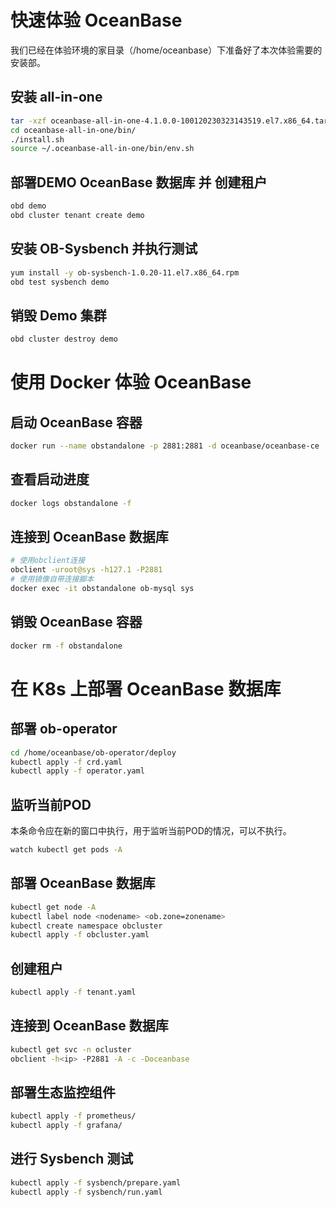 # 快速体验 OceanBase

我们已经在体验环境的家目录（/home/oceanbase）下准备好了本次体验需要的安装部。

## 安装 all-in-one
```bash
tar -xzf oceanbase-all-in-one-4.1.0.0-100120230323143519.el7.x86_64.tar.gz
cd oceanbase-all-in-one/bin/
./install.sh
source ~/.oceanbase-all-in-one/bin/env.sh
```

## 部署DEMO OceanBase 数据库 并 创建租户
```bash
obd demo
obd cluster tenant create demo
```

## 安装 OB-Sysbench 并执行测试
```bash
yum install -y ob-sysbench-1.0.20-11.el7.x86_64.rpm	
obd test sysbench demo
```

## 销毁 Demo 集群
```bash
obd cluster destroy demo
```


# 使用 Docker 体验 OceanBase

## 启动 OceanBase 容器
```bash
docker run --name obstandalone -p 2881:2881 -d oceanbase/oceanbase-ce 
```

## 查看启动进度
```bash
docker logs obstandalone -f
```

## 连接到 OceanBase 数据库
```bash
# 使用obclient连接
obclient -uroot@sys -h127.1 -P2881 
# 使用镜像自带连接脚本
docker exec -it obstandalone ob-mysql sys
```

## 销毁 OceanBase 容器
```bash
docker rm -f obstandalone
```

# 在 K8s 上部署 OceanBase 数据库

## 部署 ob-operator
```bash
cd /home/oceanbase/ob-operator/deploy
kubectl apply -f crd.yaml 
kubectl apply -f operator.yaml
```

## 监听当前POD
本条命令应在新的窗口中执行，用于监听当前POD的情况，可以不执行。
```bash
watch kubectl get pods -A 
```

## 部署 OceanBase 数据库
```bash
kubectl get node -A
kubectl label node <nodename> <ob.zone=zonename>
kubectl create namespace obcluster
kubectl apply -f obcluster.yaml
```

## 创建租户
```bash
kubectl apply -f tenant.yaml
```

## 连接到 OceanBase 数据库
```bash
kubectl get svc -n ocluster
obclient -h<ip> -P2881 -A -c -Doceanbase
```

## 部署生态监控组件
```bash
kubectl apply -f prometheus/
kubectl apply -f grafana/
```

## 进行 Sysbench 测试
```bash
kubectl apply -f sysbench/prepare.yaml
kubectl apply -f sysbench/run.yaml
```
